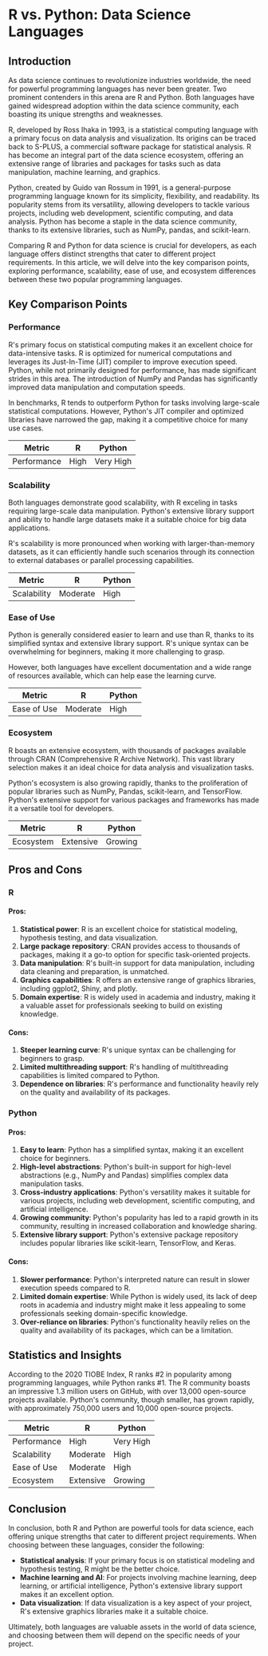 # R vs. Python: Data Science Languages
## Introduction

As data science continues to revolutionize industries worldwide, the need for powerful programming languages has never been greater. Two prominent contenders in this arena are R and Python. Both languages have gained widespread adoption within the data science community, each boasting its unique strengths and weaknesses.

R, developed by Ross Ihaka in 1993, is a statistical computing language with a primary focus on data analysis and visualization. Its origins can be traced back to S-PLUS, a commercial software package for statistical analysis. R has become an integral part of the data science ecosystem, offering an extensive range of libraries and packages for tasks such as data manipulation, machine learning, and graphics.

Python, created by Guido van Rossum in 1991, is a general-purpose programming language known for its simplicity, flexibility, and readability. Its popularity stems from its versatility, allowing developers to tackle various projects, including web development, scientific computing, and data analysis. Python has become a staple in the data science community, thanks to its extensive libraries, such as NumPy, pandas, and scikit-learn.

Comparing R and Python for data science is crucial for developers, as each language offers distinct strengths that cater to different project requirements. In this article, we will delve into the key comparison points, exploring performance, scalability, ease of use, and ecosystem differences between these two popular programming languages.

## Key Comparison Points

### Performance

R's primary focus on statistical computing makes it an excellent choice for data-intensive tasks. R is optimized for numerical computations and leverages its Just-In-Time (JIT) compiler to improve execution speed. Python, while not primarily designed for performance, has made significant strides in this area. The introduction of NumPy and Pandas has significantly improved data manipulation and computation speeds.

In benchmarks, R tends to outperform Python for tasks involving large-scale statistical computations. However, Python's JIT compiler and optimized libraries have narrowed the gap, making it a competitive choice for many use cases.

| Metric | R | Python |
| --- | --- | --- |
| Performance | High | Very High |

### Scalability

Both languages demonstrate good scalability, with R exceling in tasks requiring large-scale data manipulation. Python's extensive library support and ability to handle large datasets make it a suitable choice for big data applications.

R's scalability is more pronounced when working with larger-than-memory datasets, as it can efficiently handle such scenarios through its connection to external databases or parallel processing capabilities.

| Metric | R | Python |
| --- | --- | --- |
| Scalability | Moderate | High |

### Ease of Use

Python is generally considered easier to learn and use than R, thanks to its simplified syntax and extensive library support. R's unique syntax can be overwhelming for beginners, making it more challenging to grasp.

However, both languages have excellent documentation and a wide range of resources available, which can help ease the learning curve.

| Metric | R | Python |
| --- | --- | --- |
| Ease of Use | Moderate | High |

### Ecosystem

R boasts an extensive ecosystem, with thousands of packages available through CRAN (Comprehensive R Archive Network). This vast library selection makes it an ideal choice for data analysis and visualization tasks.

Python's ecosystem is also growing rapidly, thanks to the proliferation of popular libraries such as NumPy, Pandas, scikit-learn, and TensorFlow. Python's extensive support for various packages and frameworks has made it a versatile tool for developers.

| Metric | R | Python |
| --- | --- | --- |
| Ecosystem | Extensive | Growing |

## Pros and Cons

### R

#### Pros:

1. **Statistical power**: R is an excellent choice for statistical modeling, hypothesis testing, and data visualization.
2. **Large package repository**: CRAN provides access to thousands of packages, making it a go-to option for specific task-oriented projects.
3. **Data manipulation**: R's built-in support for data manipulation, including data cleaning and preparation, is unmatched.
4. **Graphics capabilities**: R offers an extensive range of graphics libraries, including ggplot2, Shiny, and plotly.
5. **Domain expertise**: R is widely used in academia and industry, making it a valuable asset for professionals seeking to build on existing knowledge.

#### Cons:

1. **Steeper learning curve**: R's unique syntax can be challenging for beginners to grasp.
2. **Limited multithreading support**: R's handling of multithreading capabilities is limited compared to Python.
3. **Dependence on libraries**: R's performance and functionality heavily rely on the quality and availability of its packages.

### Python

#### Pros:

1. **Easy to learn**: Python has a simplified syntax, making it an excellent choice for beginners.
2. **High-level abstractions**: Python's built-in support for high-level abstractions (e.g., NumPy and Pandas) simplifies complex data manipulation tasks.
3. **Cross-industry applications**: Python's versatility makes it suitable for various projects, including web development, scientific computing, and artificial intelligence.
4. **Growing community**: Python's popularity has led to a rapid growth in its community, resulting in increased collaboration and knowledge sharing.
5. **Extensive library support**: Python's extensive package repository includes popular libraries like scikit-learn, TensorFlow, and Keras.

#### Cons:

1. **Slower performance**: Python's interpreted nature can result in slower execution speeds compared to R.
2. **Limited domain expertise**: While Python is widely used, its lack of deep roots in academia and industry might make it less appealing to some professionals seeking domain-specific knowledge.
3. **Over-reliance on libraries**: Python's functionality heavily relies on the quality and availability of its packages, which can be a limitation.

## Statistics and Insights

According to the 2020 TIOBE Index, R ranks #2 in popularity among programming languages, while Python ranks #1. The R community boasts an impressive 1.3 million users on GitHub, with over 13,000 open-source projects available. Python's community, though smaller, has grown rapidly, with approximately 750,000 users and 10,000 open-source projects.

| Metric | R | Python |
| --- | --- | --- |
| Performance | High | Very High |
| Scalability | Moderate | High |
| Ease of Use | Moderate | High |
| Ecosystem | Extensive | Growing |

## Conclusion

In conclusion, both R and Python are powerful tools for data science, each offering unique strengths that cater to different project requirements. When choosing between these languages, consider the following:

* **Statistical analysis**: If your primary focus is on statistical modeling and hypothesis testing, R might be the better choice.
* **Machine learning and AI**: For projects involving machine learning, deep learning, or artificial intelligence, Python's extensive library support makes it an excellent option.
* **Data visualization**: If data visualization is a key aspect of your project, R's extensive graphics libraries make it a suitable choice.

Ultimately, both languages are valuable assets in the world of data science, and choosing between them will depend on the specific needs of your project.